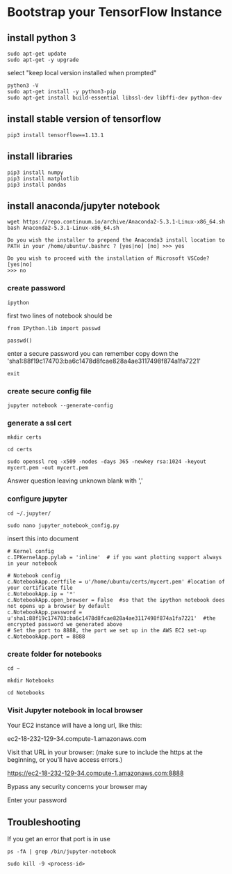 # Bootstrap your TensorFlow Instance



## install python 3

    sudo apt-get update
    sudo apt-get -y upgrade

select "keep local version installed when prompted"

    python3 -V
    sudo apt-get install -y python3-pip
    sudo apt-get install build-essential libssl-dev libffi-dev python-dev


## install stable version of tensorflow

    pip3 install tensorflow==1.13.1
    
## install libraries

    pip3 install numpy
    pip3 install matplotlib
    pip3 install pandas

## install anaconda/jupyter notebook

    wget https://repo.continuum.io/archive/Anaconda2-5.3.1-Linux-x86_64.sh
    bash Anaconda2-5.3.1-Linux-x86_64.sh
 
    Do you wish the installer to prepend the Anaconda3 install location to 
    PATH in your /home/ubuntu/.bashrc ? [yes|no] [no] >>> yes

    Do you wish to proceed with the installation of Microsoft VSCode? [yes|no]
    >>> no

### create password
    
    
    ipython
    
first two lines of notebook should be

    from IPython.lib import passwd
    
    passwd()
    
enter a secure password you can remember
copy down the 'sha1:88f19c174703:ba6c1478d8fcae828a4ae3117498f874a1fa7221'

    exit
    
### create secure config file

    jupyter notebook --generate-config
    

### generate a ssl cert

    mkdir certs
    
    cd certs
    
    sudo openssl req -x509 -nodes -days 365 -newkey rsa:1024 -keyout mycert.pem -out mycert.pem

Answer question leaving unknown blank with ','


### configure jupyter

    cd ~/.jupyter/

    sudo nano jupyter_notebook_config.py
    
insert this into document

    # Kernel config
    c.IPKernelApp.pylab = 'inline'  # if you want plotting support always in your notebook
    
    # Notebook config
    c.NotebookApp.certfile = u'/home/ubuntu/certs/mycert.pem' #location of your certificate file
    c.NotebookApp.ip = '*'
    c.NotebookApp.open_browser = False  #so that the ipython notebook does not opens up a browser by default
    c.NotebookApp.password = u'sha1:88f19c174703:ba6c1478d8fcae828a4ae3117498f874a1fa7221'  #the encrypted password we generated above
    # Set the port to 8888, the port we set up in the AWS EC2 set-up
    c.NotebookApp.port = 8888

### create folder for notebooks

    cd ~
    
    mkdir Notebooks
    
    cd Notebooks



### Visit Jupyter notebook in local browser

Your EC2 instance will have a long url, like this:

ec2-18-232-129-34.compute-1.amazonaws.com

Visit that URL in your browser: (make sure to include the https at the beginning, or you’ll have access errors.)

https://ec2-18-232-129-34.compute-1.amazonaws.com:8888

Bypass any security concerns your browser may 

Enter your password



## Troubleshooting

If you get an error that port is in use

    ps -fA | grep /bin/jupyter-notebook
    
    sudo kill -9 <process-id>